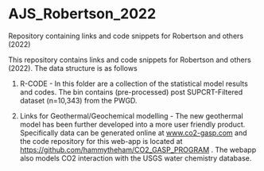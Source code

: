 # AJS_Robertson_2022
Repository containing links and code snippets for Robertson and others (2022)

This repository contains links and code snippets for Robertson and others (2022). The data structure is as follows

1) R-CODE - In this folder are a collection of the statistical model results and codes. The bin contains (pre-processed) post SUPCRT-Filtered dataset (n=10,343) from the PWGD.

2) Links for Geothermal/Geochemical modelling - The new geothermal model has been further developed into a more user friendly product. Specifically data can be generated online at www.co2-gasp.com and the code repository for this web-app is located at https://github.com/hammytheham/CO2_GASP_PROGRAM . The webapp also models CO2 interaction with the USGS water chemistry database.


